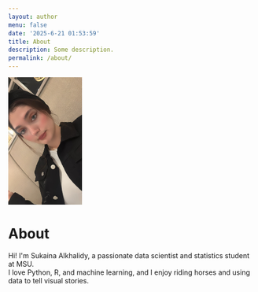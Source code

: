 ```yaml
---
layout: author
menu: false
date: '2025-6-21 01:53:59'
title: About
description: Some description.
permalink: /about/
---
```



<img class="img-rounded" src="/assets/img/uploads/profile.png" alt="Profile photo" width="150" />

# About

Hi! I'm Sukaina Alkhalidy, a passionate data scientist and statistics student at MSU.  
I love Python, R, and machine learning, and I enjoy riding horses and using data to tell visual stories.
